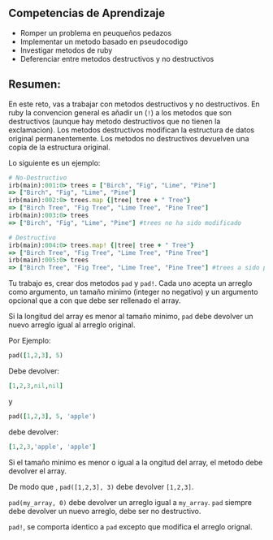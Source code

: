 ## Competencias de Aprendizaje
- Romper un problema en peuqueños pedazos
- Implementar un metodo basado en pseudocodigo
- Investigar metodos de ruby
- Deferenciar entre metodos destructivos y no destructivos

## Resumen:
En este reto, vas a trabajar con metodos destructivos y no destructivos. En ruby la convencion general es añadir un (`!`) a los metodos que son destructivos (aunque hay metodo destructivos que no tienen la exclamacion). Los metodos destructivos modifican la estructura de datos original permanentemente. Los metodos no destructivos devuelven una copia de la estructura original.

Lo siguiente es un ejemplo:

```ruby
# No-Destructivo
irb(main):001:0> trees = ["Birch", "Fig", "Lime", "Pine"]
=> ["Birch", "Fig", "Lime", "Pine"]
irb(main):002:0> trees.map {|tree| tree + " Tree"}
=> ["Birch Tree", "Fig Tree", "Lime Tree", "Pine Tree"]
irb(main):003:0> trees
=> ["Birch", "Fig", "Lime", "Pine"] #trees no ha sido modificado

# Destructivo
irb(main):004:0> trees.map! {|tree| tree + " Tree"}
=> ["Birch Tree", "Fig Tree", "Lime Tree", "Pine Tree"]
irb(main):005:0> trees
=> ["Birch Tree", "Fig Tree", "Lime Tree", "Pine Tree"] #trees a sido permanentemente modificado.

```
Tu trabajo es, crear dos metodos `pad` y `pad!`. Cada uno acepta un arreglo como argumento, un tamaño minimo (integer no negativo) y un argumento opcional que a con que debe ser rellenado el array.

Si la longitud del array es menor al tamaño minimo, `pad` debe devolver un nuevo arreglo igual al arreglo original.

Por Ejemplo:
```ruby
pad([1,2,3], 5)
```

Debe devolver:

```ruby
[1,2,3,nil,nil]
```

y

```ruby
pad([1,2,3], 5, 'apple')
```

debe devolver:

```ruby
[1,2,3,'apple', 'apple']
```

Si el tamaño minimo es menor o igual a la ongitud del array, el metodo debe devolver el array.

De modo que , `pad([1,2,3], 3)` debe devolver `[1,2,3]`.

`pad(my_array, 0)` debe devolver un arreglo igual a `my_array`. `pad` siempre debe devolver un nuevo arreglo, debe ser no destructivo.

`pad!`, se comporta identico a `pad` excepto que modifica el arreglo orignal.

